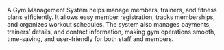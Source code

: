 A Gym Management System helps manage members, trainers, and fitness plans efficiently. It allows easy member registration, tracks memberships, and organizes workout schedules. The system also manages payments, trainers’ details, and contact information, making gym operations smooth, time-saving, and user-friendly for both staff and members.
